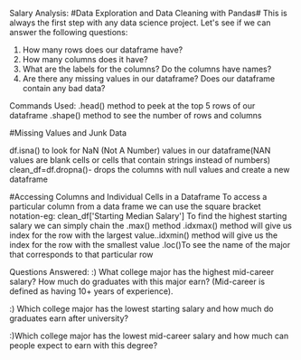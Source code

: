 Salary Analysis:
#Data Exploration and Data Cleaning with Pandas#
This is always the first step with any data science project. Let's see if we can answer the following questions: 

1. How many rows does our dataframe have? 
2. How many columns does it have?
3. What are the labels for the columns? Do the columns have names?
4. Are there any missing values in our dataframe? Does our dataframe contain any bad data?

Commands Used:
.head() method to peek at the top 5 rows of our dataframe
.shape() method to see the number of rows and columns

#Missing Values and Junk Data

df.isna()  to look for NaN (Not A Number) values in our dataframe(NAN values are blank cells or cells that contain strings instead of numbers)
clean_df=df.dropna()- drops the columns with null values and create a new dataframe

#Accessing Columns and Individual Cells in a Dataframe
To access a particular column from a data frame we can use the square bracket notation-eg: clean_df['Starting Median Salary']
To find the highest starting salary we can simply chain the .max() method
.idxmax() method will give us index for the row with the largest value..idxmin() method will give us the index for the row with the smallest value
.loc()To see the name of the major that corresponds to that particular row

Questions Answered:
:) What college major has the highest mid-career salary? How much do graduates with this major earn? (Mid-career is defined as having 10+ years of experience).

:) Which college major has the lowest starting salary and how much do graduates earn after university?

:)Which college major has the lowest mid-career salary and how much can people expect to earn with this degree? 



   
